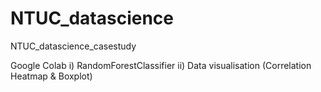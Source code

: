 # NTUC_datascience
NTUC_datascience_casestudy

Google Colab
i) RandomForestClassifier
ii) Data visualisation (Correlation Heatmap & Boxplot)
